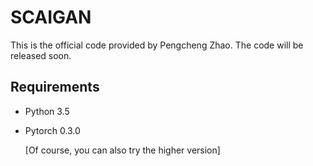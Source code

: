 # SCAIGAN
This is the official code provided by Pengcheng Zhao. The code will be released soon.
## Requirements
* Python 3.5
* Pytorch 0.3.0

  [Of course, you can also try the higher version]
